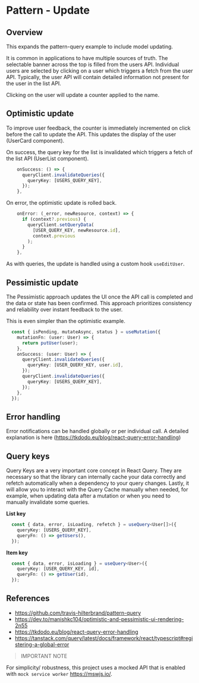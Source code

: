 # Pattern - Update

## Overview

This expands the pattern-query example to include model updating.

It is common in applications to have multiple sources of truth. The selectable banner across the top is filled from the users API. Individual users are selected by clicking on a user which triggers a fetch from the user API. Typically, the user API will contain detailed information not present for the user in the list API.

Clicking on the user will update a counter applied to the name.

## Optimistic update

To improve user feedback, the counter is immediately incremented on click before the call to update the API. This updates the display of the user (UserCard component).

On success, the query key for the list is invalidated which triggers a fetch of the list API (UserList component).

```typescript
    onSuccess: () => {
      queryClient.invalidateQueries({
        queryKey: [USERS_QUERY_KEY],
      });
    },
```

On error, the optimistic update is rolled back.

```typescript
    onError: (_error, newResource, context) => {
      if (context?.previous) {
        queryClient.setQueryData(
          [USER_QUERY_KEY, newResource.id],
          context.previous
        );
      }
    },
```

As with queries, the update is handled using a custom hook `useEditUser`.

## Pessimistic update

The Pessimistic approach updates the UI once the API call is completed and the data or state has been confirmed. This approach prioritizes consistency and reliability over instant feedback to the user.

This is even simpler than the optimistic example.

```typescript
  const { isPending, mutateAsync, status } = useMutation({
    mutationFn: (user: User) => {
      return putUser(user);
    },
    onSuccess: (user: User) => {
      queryClient.invalidateQueries({
        queryKey: [USER_QUERY_KEY, user.id],
      });
      queryClient.invalidateQueries({
        queryKey: [USERS_QUERY_KEY],
      });
    },
  });
```

## Error handling

Error notifications can be handled globally or per individual call. A detailed explanation is here (https://tkdodo.eu/blog/react-query-error-handling)

## Query keys

Query Keys are a very important core concept in React Query. They are necessary so that the library can internally cache your data correctly and refetch automatically when a dependency to your query changes. Lastly, it will allow you to interact with the Query Cache manually when needed, for example, when updating data after a mutation or when you need to manually invalidate some queries.

**List key**

```typescript
  const { data, error, isLoading, refetch } = useQuery<User[]>({
    queryKey: [USERS_QUERY_KEY],
    queryFn: () => getUsers(),
  });
```

**Item key**

```typescript
  const { data, error, isLoading } = useQuery<User>({
    queryKey: [USER_QUERY_KEY, id],
    queryFn: () => getUser(id),
  });
```

## References

- https://github.com/travis-hilterbrand/pattern-query
- https://dev.to/manishkc104/optimistic-and-pessimistic-ui-rendering-2n55
- https://tkdodo.eu/blog/react-query-error-handling
- https://tanstack.com/query/latest/docs/framework/react/typescript#registering-a-global-error

> IMPORTANT NOTE

For simplicity/ robustness, this project uses a mocked API that is enabled with `mock service worker` <https://mswjs.io/>.
